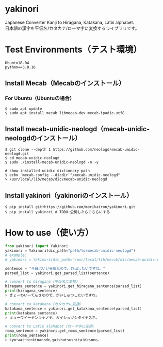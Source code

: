 # yakinori
Japanese Converter Kanji to Hiragana, Katakana, Latin alphabet.  
日本語の漢字を平仮名/カタカナ/ローマ字に変換するライブラリです。

# Test Environments（テスト環境）
```
Ubuntu18.04
python==3.8.16
```

## Install Mecab（Mecabのインストール）
### For Ubuntu（Ubuntuの場合）
```
$ sudo apt update
$ sudo apt install mecab libmecab-dev mecab-ipadic-utf8
```

## Install mecab-unidic-neologd（mecab-unidic-neologdのインストール）
```
$ git clone --depth 1 https://github.com/neologd/mecab-unidic-neologd.git
$ cd mecab-unidic-neologd
$ sudo ./install-mecab-unidic-neologd -n -y

# show installed unidic dictionary path
$ echo `mecab-config --dicdir`"/mecab-unidic-neologd"
> /usr/local/lib/mecab/dic/mecab-unidic-neologd
```

## Install yakinori（yakinoriのインストール）
```
$ pip install git+https://github.com/morikatron/yakinori.git
$ pip install yakinori # TODO:公開したらこちらにする
```

# How to use（使い方）
```python
from yakinori import Yakinori
yakinori = Yakinori(dic_path="path/to/mecab-unidic-neologd")
# example:
# yakinori = Yakinori(dic_path="/usr/local/lib/mecab/dic/mecab-unidic-neologd")

sentence = "今日はいい天気なので、外出したいですね。"
parsed_list = yakinori.get_parsed_list(sentence)

# convert to hiragana（平仮名に変換）
hiragana_sentence = yakinori.get_hiragana_sentence(parsed_list)
print(hiragana_sentence)
> きょーわいーてんきなので、がいしゅつしたいですね。

# convert to katakana（カタカナに変換）
katakana_sentence = yakinori.get_katakana_sentence(parsed_list)
print(katakana_sentence)
> キョーワイーテンキナノデ、ガイシュツシタイデスネ。

# convert to Latin alphabet（ローマ字に変換）
roma_sentence = yakinori.get_roma_sentence(parsed_list)
print(roma_sentence)
> kyoｰwaiｰtenkinanode､gaishutsushitaidesune｡
```

